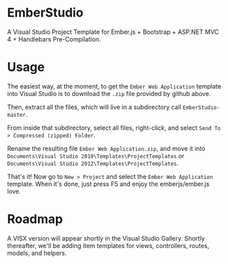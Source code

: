 EmberStudio
===========

A Visual Studio Project Template for Ember.js + Bootstrap + ASP.NET MVC 4 + Handlebars Pre-Compilation.

Usage
=====

The easiest way, at the moment, to get the `Ember Web Application` template into 
Visual Studio is to download the `.zip` file provided by github above.

Then, extract all the files, which will live in a subdirectory call `EmberStudio-master`.

From inside that subdirectory, select all files, right-click, and select `Send To > Compressed (zipped) Folder`.

Rename the resulting file `Ember Web Application.zip`, and move it into 
`Documents\Visual Studio 2010\Templates\ProjectTemplates`
or `Documents\Visual Studio 2012\Templates\ProjectTemplates`.

That's it! Now go to `New > Project` and select the `Ember Web Application` template. When it's done, 
just press F5 and enjoy the emberjs/ember.js love.

Roadmap
=======

A VISX version will appear shortly in the Visual Studio Gallery. Shortly thereafter, we'll be adding
item templates for views, controllers, routes, models, and helpers.
